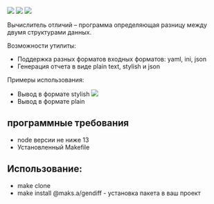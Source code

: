 <a href="https://codeclimate.com/github/maksOmy/frontend-project-lvl2/maintainability"><img src="https://api.codeclimate.com/v1/badges/e8790dcda6e9b050b28a/maintainability" /></a> <a href="https://codeclimate.com/github/maksOmy/frontend-project-lvl2/test_coverage"><img src="https://api.codeclimate.com/v1/badges/e8790dcda6e9b050b28a/test_coverage" /></a> <a href="https://github.com/maksOmy/frontend-project-lvl2/actions"><img src="https://github.com/maksOmy/frontend-project-lvl2/workflows/Node%20CI/badge.svg" /></a>


<p>Вычислитель отличий – программа определяющая разницу между двумя структурами данных.</p>
<p>Возможности утилиты:</p>
<ul>
    <li>Поддержка разных форматов входных форматов: yaml, ini, json</li>
    <li>Генерация отчета в виде plain text, stylish и json</li>    
</ul>

<p>Примеры использования:</p>

<ul>
    <li>Вывод в формате stylish
        <a href="https://asciinema.org/a/5b9v7vFbVcYOcsS5wJ0aQE5wt" target="_blank">
            <img src="https://asciinema.org/a/5b9v7vFbVcYOcsS5wJ0aQE5wt.svg" />
        </a>
    </li>
    <li>Вывод в формате plain</li>    
</ul>

<h2>программные требования</h2>
<ul>
    <li>node версии не ниже 13</li>
    <li>Установленный Makefile</li>
</ul>

<h2>Использование:</h2>
<ul>
    <li>make clone</li>
    <li>make install @maks.a/gendiff - установка пакета в ваш проект</li>
</ul>